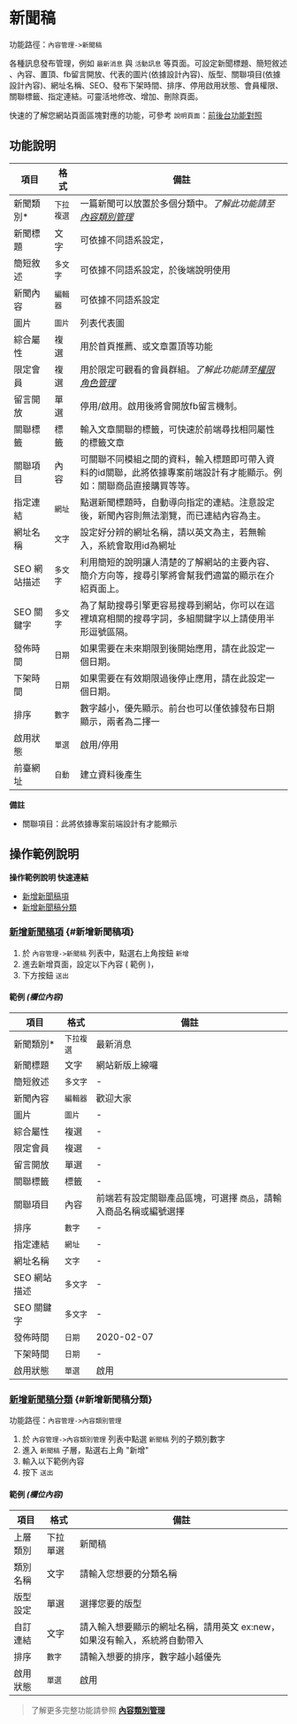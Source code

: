 # 新聞稿

功能路徑：`內容管理->新聞稿`

各種訊息發布管理，例如 `最新消息` 與 `活動訊息` 等頁面。可設定新聞標題、簡短敘述 、內容、置頂、fb留言開放、代表的圖片(依據設計內容)、版型、關聯項目(依據設計內容)、網址名稱、SEO、發布下架時間、排序、停用啟用狀態、會員權限、關聯標籤、指定連結。可靈活地修改、增加、刪除頁面。

快速的了解您網站頁面區塊對應的功能，可參考 `說明頁面`：[前後台功能對照](/guide/mapping)

## 功能說明

| 項目 | 格式 | 備註 |
| --- | --- | --- |
| 新聞類別* | `下拉複選`| 一篇新聞可以放置於多個分類中。*了解此功能請至[內容類別管理](/guide/article-category)* |
| 新聞標題 | 文字 | 可依據不同語系設定， |
| 簡短敘述 | `多文字` | 可依據不同語系設定，於後端說明使用 |
| 新聞內容 | `編輯器` | 可依據不同語系設定 |
| 圖片 | `圖片` | 列表代表圖 |
| 綜合屬性 | 複選 | 用於首頁推薦、或文章置頂等功能 |
| 限定會員 | 複選 | 用於限定可觀看的會員群組。*了解此功能請至[權限角色管理](/guide/role)* |
| 留言開放 | 單選 | 停用/啟用。啟用後將會開放fb留言機制。 |
| 關聯標籤 | 標籤 | 輸入文章關聯的標籤，可快速於前端尋找相同屬性的標籤文章 |
| 關聯項目 | 內容 | 可關聯不同模組之間的資料，輸入標題即可帶入資料的id關聯，此將依據專案前端設計有才能顯示。例如：關聯商品直接購買等等。 |
| 指定連結 | `網址` | 點選新聞標題時，自動導向指定的連結。注意設定後，新聞內容則無法瀏覽，而已連結內容為主。 |
| 網址名稱 | `文字` | 設定好分辨的網址名稱，請以英文為主，若無輸入，系統會取用id為網址 |
| SEO 網站描述 | `多文字` | 利用簡短的說明讓人清楚的了解網站的主要內容、簡介方向等，搜尋引擎將會幫我們適當的顯示在介紹頁面上。 |
| SEO 關鍵字 | `多文字` | 為了幫助搜尋引擎更容易搜尋到網站，你可以在這裡填寫相關的搜尋字詞，多組關鍵字以上請使用半形逗號區隔。 |
| 發佈時間 | `日期` | 如果需要在未來期限到後開始應用，請在此設定一個日期。 |
| 下架時間 | `日期` | 如果需要在有效期限過後停止應用，請在此設定一個日期。 |
| 排序 | `數字` | 數字越小，優先顯示。前台也可以僅依據發布日期顯示，兩者為二擇一 |
| 啟用狀態 | `單選` | 啟用/停用 |
| 前臺網址 | `自動` | 建立資料後產生 |

**備註**

* 關聯項目：此將依據專案前端設計有才能顯示

## 操作範例說明

**操作範例說明 快速連結**

* [新增新聞稿項](/guide/article-news#新增新聞稿項)
* [新增新聞稿分類](/guide/article-news#新增新聞稿分類)

### [新增新聞稿項](/guide/article-news#新增新聞稿項) {#新增新聞稿項}

1. 於 `內容管理->新聞稿` 列表中，點選右上角按鈕 `新增`
2. 進去新增頁面，設定以下內容 ( 範例 )，
3. 下方按鈕 `送出`

#### 範例 _(欄位內容)_

| 項目 | 格式 | 備註 |
| --- | --- | --- |
| 新聞類別* | `下拉複選` | 最新消息 |
| 新聞標題 | 文字 | 網站新版上線囉 |
| 簡短敘述 | `多文字` | - |
| 新聞內容 | `編輯器` | 歡迎大家 |
| 圖片 | `圖片` | - |
| 綜合屬性 | 複選 | - |
| 限定會員 | 複選 | - |
| 留言開放 | 單選 | - |
| 關聯標籤 | 標籤 | - |
| 關聯項目 | 內容 | 前端若有設定關聯產品區塊，可選擇 `商品`，請輸入商品名稱或編號選擇 |
| 排序 | `數字` | - |
| 指定連結 | `網址` | - |
| 網址名稱 | `文字` | - |
| SEO 網站描述 | `多文字` | - |
| SEO 關鍵字 | `多文字` | - |
| 發佈時間 | `日期` | 2020-02-07 |
| 下架時間 | `日期` | - |
| 啟用狀態 | `單選` | 啟用 |

### [新增新聞稿分類](/guide/article-news#新增新聞稿分類) {#新增新聞稿分類}

功能路徑：`內容管理->內容類別管理`

1. 於 `內容管理->內容類別管理` 列表中點選 `新聞稿` 列的子類別數字
2. 進入 `新聞稿` 子層，點選右上角 "新增"
3. 輸入以下範例內容
4. 按下 `送出`

#### 範例 _(欄位內容)_

| 項目 | 格式 | 備註 |
| --- | --- | --- |
| 上層類別 | 下拉單選 | 新聞稿 |
| 類別名稱 | 文字 | 請輸入您想要的分類名稱 |
| 版型設定 | 單選 | 選擇您要的版型 |
| 自訂連結 | 文字 | 請入輸入想要顯示的網址名稱，請用英文 ex:new，如果沒有輸入，系統將自動帶入 |
| 排序 | `數字` | 請輸入想要的排序，數字越小越優先 |
| 啟用狀態 | `單選` | 啟用 |

> 了解更多完整功能請參照 **[內容類別管理](/guide/article-category)**
